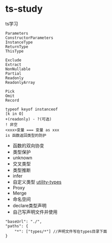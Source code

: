 # ts-study
ts学习



```tsx
Parameters
ConstructorParameters
InstanceType
ReturnType
ThisType

Exclude
Extract
NonNullable 
Partial
Readonly
ReadonlyArray

Pick
Omit
Record
```



```tsx
typeof keyof instanceof
[k in O]
+(readonly) - ?(可选)
! 非空
<xxx>变量 === 变量 as xxx
is 函数返回类型的防护
```

- 函数的双向协变
- 类型保护
- unknown
- 交叉类型
- 类型推断
- infer
- 自定义类型 [utility-types](https://www.npmjs.com/package/utility-types)
- Proxy
- Merge
- 命名空间
- declare类型声明 
- 自己写声明文件并使用

```tsx
"baseUrl": "./",
"paths": {
    "*": ["types/*"] //声明文件写在types目录下面
}
```

